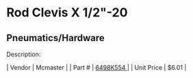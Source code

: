 # Rod Clevis X 1/2"-20
## Pneumatics/Hardware
Description: 	 

| Vendor | Mcmaster | 
| Part # | [6498K554 ](http://www.mcmaster.com/) | 
| Unit Price | $6.01 | 

